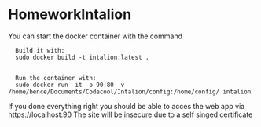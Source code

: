 # HomeworkIntalion
You can start the docker container with the command



      Build it with:
      sudo docker build -t intalion:latest .
          
          
      Run the container with:
      sudo docker run -it -p 90:80 -v /home/bence/Documents/Codecool/Intalion/config:/home/config/ intalion
         
         
If you done everything right you should be able to acces the web app via https://localhost:90
The site will be insecure due to a self singed certificate
